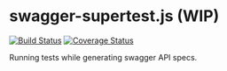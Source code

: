 # swagger-supertest.js (WIP)

[![Build Status](https://travis-ci.com/CCharlieLi/swagger-supertest.svg?branch=master)](https://travis-ci.com/CCharlieLi/swagger-supertest)
[![Coverage Status](https://coveralls.io/repos/github/CCharlieLi/swagger-supertest/badge.svg?branch=master)](https://coveralls.io/github/CCharlieLi/swagger-supertest?branch=master)

Running tests while generating swagger API specs.
